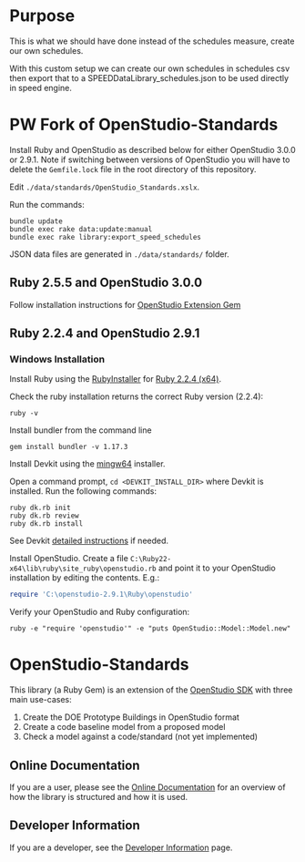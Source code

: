# Purpose

This is what we should have done instead of the schedules measure, create our own schedules.

With this custom setup we can create our own schedules in schedules csv then export that to a SPEEDDataLibrary_schedules.json to be used directly in speed engine.

# PW Fork of OpenStudio-Standards

Install Ruby and OpenStudio as described below for either OpenStudio 3.0.0 or 2.9.1. Note if switching between versions of OpenStudio you will have to delete the `Gemfile.lock` file in the root directory of this repository.

Edit `./data/standards/OpenStudio_Standards.xslx`.

Run the commands:
```
bundle update
bundle exec rake data:update:manual
bundle exec rake library:export_speed_schedules
```

JSON data files are generated in `./data/standards/` folder.

## Ruby 2.5.5 and OpenStudio 3.0.0

Follow installation instructions for [OpenStudio Extension Gem](https://github.com/NREL/openstudio-extension-gem/blob/develop/README.md)

## Ruby 2.2.4 and OpenStudio 2.9.1

### Windows Installation
Install Ruby using the [RubyInstaller](https://rubyinstaller.org/downloads/archives/) for [Ruby 2.2.4 (x64)](https://dl.bintray.com/oneclick/rubyinstaller/rubyinstaller-2.2.4-x64.exe).

Check the ruby installation returns the correct Ruby version (2.2.4):
```
ruby -v
```

Install bundler from the command line
```
gem install bundler -v 1.17.3
```

Install Devkit using the [mingw64](https://dl.bintray.com/oneclick/rubyinstaller/DevKit-mingw64-64-4.7.2-20130224-1432-sfx.exe) installer.

Open a command prompt, `cd <DEVKIT_INSTALL_DIR>` where Devkit is installed.  Run the following commands:

```
ruby dk.rb init
ruby dk.rb review
ruby dk.rb install
```

See Devkit [detailed instructions](https://github.com/oneclick/rubyinstaller/wiki/Development-Kit) if needed.

Install OpenStudio.  Create a file ```C:\Ruby22-x64\lib\ruby\site_ruby\openstudio.rb``` and point it to your OpenStudio installation by editing the contents.  E.g.:

```ruby
require 'C:\openstudio-2.9.1\Ruby\openstudio'
```

Verify your OpenStudio and Ruby configuration:
```
ruby -e "require 'openstudio'" -e "puts OpenStudio::Model::Model.new"
```

# OpenStudio-Standards

This library (a Ruby Gem) is an extension of the [OpenStudio SDK](https://www.openstudio.net/) with three main use-cases:

1. Create the DOE Prototype Buildings in OpenStudio format
2. Create a code baseline model from a proposed model
3. Check a model against a code/standard (not yet implemented)

## Online Documentation

If you are a user, please see the [Online Documentation](http://www.rubydoc.info/gems/openstudio-standards)
 for an overview of how the library is structured and how it is used.

## Developer Information

If you are a developer, see the [Developer Information](docs/DeveloperInformation.md) page.




